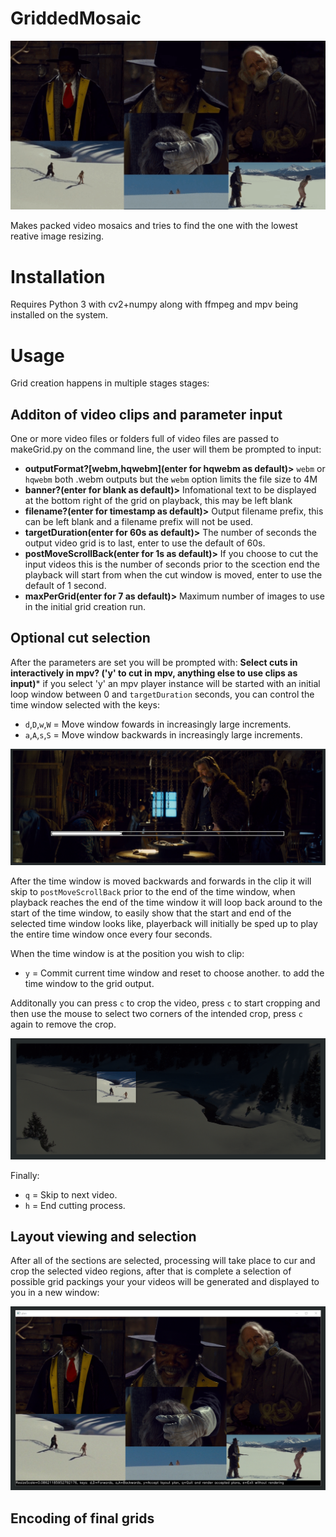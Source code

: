 # GriddedMosaic

![Low res output example](https://raw.githubusercontent.com/dfaker/GriddedMosaic/master/GridOutput.gif)

Makes packed video mosaics and tries to find the one with the lowest reative image resizing.

# Installation

Requires Python 3 with cv2+numpy along with ffmpeg and mpv being installed on the system.

# Usage

Grid creation happens in multiple stages stages:

## Additon of video clips and parameter input
One or more video files or folders full of video files are passed to makeGrid.py on the command line, the user will them be prompted to input:

- **outputFormat?[webm,hqwebm](enter for hqwebm as default)>** `webm` or `hqwebm` both .webm outputs but the `webm` option limits the file size to 4M
- **banner?(enter for blank as default)>** Infomational text to be displayed at the bottom right of the grid on playback, this may be left blank
- **filename?(enter for timestamp as default)>** Output filename prefix, this can be left blank and a filename prefix will not be used.
- **targetDuration(enter for 60s as default)>** The number of seconds the output video grid is to last, enter to use the default of 60s.
- **postMoveScrollBack(enter for 1s as default)>** If you choose to cut the input videos this is the number of seconds prior to the scection end the playback will start from when the cut window is moved, enter to use the default of 1 second.
- **maxPerGrid(enter for 7 as default)>** Maximum number of images to use in the initial grid creation run.

## Optional cut selection
After the parameters are set you will be prompted with:
**Select cuts in interactively in mpv? ('y' to cut in mpv, anything else to use clips as input)***
if you select 'y' an mpv player instance will be started with an initial loop window between 0 and `targetDuration` seconds, you can control the time window selected with the keys:

- `d`,`D`,`w`,`W` = Move window fowards in increasingly large increments.
- `a`,`A`,`s`,`S` = Move window backwards in increasingly large increments.

![Time window selection](https://raw.githubusercontent.com/dfaker/GriddedMosaic/master/UI%20-%20Cut%20Window%20Selection.png?raw=true)

After the time window is moved backwards and forwards in the clip it will skip to `postMoveScrollBack` prior to the end of the time window, when playback reaches the end of the time window it will loop back around to the start of the time window, to easily show that the start and end of the selected time window looks like, playerback will initially be sped up to play the entire time window once every four seconds.

When the time window is at the position you wish to clip:
- `y` = Commit current time window and reset to choose another.
to add the time window to the grid output.

Additonally you can press `c` to crop the video, press `c` to start cropping and then use the mouse to select two corners of the intended crop, press `c` again to remove the crop. 

![Crop selection](https://raw.githubusercontent.com/dfaker/GriddedMosaic/master/UI%20-%20Crop%20Selection.png?raw=true)

Finally:
- `q` = Skip to next video.
- `h` = End cutting process.

## Layout viewing and selection

After all of the sections are selected, processing will take place to cur and crop the selected video regions, after that is complete a selection of possible grid packings your your videos will be generated and displayed to you in a new window:

![Layout Plan Selection](https://raw.githubusercontent.com/dfaker/GriddedMosaic/master/UI%20-%20Layout%20Plan%20Selection.png?raw=true)

## Encoding of final grids
